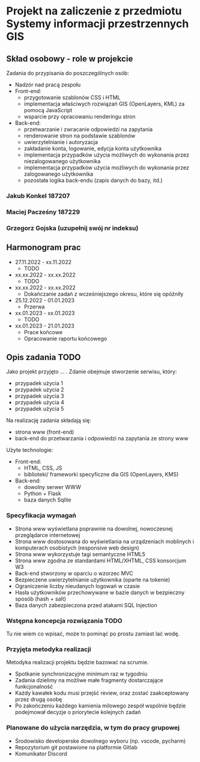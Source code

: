 # Projekt na zaliczenie z przedmiotu Systemy informacji przestrzennych GIS

## Skład osobowy - role w projekcie

Zadania do przypisania do poszczególnych osób:

* Nadzór nad pracą zespołu
* Front-end:
  * przygotowanie szablonów CSS i HTML
  * implementacja właściwych rozwiązań GIS (OpenLayers, KML) za pomocą JavaScript
  * wsparcie przy opracowaniu renderingu stron
* Back-end:
  * przetwarzanie i zwracanie odpowiedzi na zapytania
  * renderowanie stron na podstawie szablonów
  * uwierzytelnianie i autoryzacja
  * zakładanie konta, logowanie, edycja konta użytkownika
  * implementacja przypadków użycia możliwych do wykonania przez niezalogowanego użytkownika
  * implementacja przypadków użycia możliwych do wykonania przez zalogowanego użytkownika
  * pozostała logika back-endu (zapis danych do bazy, itd.)

### Jakub Konkel 187207

### Maciej Pacześny 187229

### Grzegorz Gojska (uzupełnij swój nr indeksu)

## Harmonogram prac

* 27.11.2022 - xx.11.2022
  * TODO
* xx.xx.2022 - xx.xx.2022
  * TODO
* xx.xx.2022 - xx.xx.2022
  * Dokańczanie zadań z wcześniejszego okresu, które się opóźniły
* 25.12.2022 - 01.01.2023
  * Przerwa
* xx.01.2023 - xx.01.2023
  * TODO
* xx.01.2023 - 21.01.2023
  * Prace końcowe
  * Opracowanie raportu końcowego

## Opis zadania TODO

Jako projekt przyjęto ... . Zdanie obejmuje stworzenie serwisu, który:

* przypadek użycia 1
* przypadek użycia 2
* przypadek użycia 3
* przypadek użycia 4
* przypadek użycia 5

Na realizację zadania składają się:

* strona www (front-end)
* back-end do przetwarzania i odpowiedzi na zapytania ze strony www

Użyte technologie:

* Front-end:
  * HTML, CSS, JS
  * biblioteki/ frameworki specyficzne dla GIS (OpenLayers, KMS)
* Back-end:
  * dowolny serwer WWW
  * Python + Flask
  * baza danych Sqlite

### Specyfikacja wymagań

* Strona www wyświetlana poprawnie na dowolnej, nowoczesnej przeglądarce internetowej
* Strona www dostosowana do wyświetlania na urządzeniach moblinych i komputerach osobistych (responsive web design)
* Strona www wykorzystuje tagi semantyczne HTML5
* Strona www zgodna ze standardami HTML/XHTML, CSS konsorcjum W3
* Back-end stworzony w oparciu o wzorzec MVC
* Bezpieczene uwierzytelnianie użytkownika (oparte na tokenie)
* Ograniczenie liczby nieudanych logowań w czasie
* Hasła użytkowników przechowywane w bazie danych w bezpieczny sposób (hash + salt)
* Baza danych zabezpieczona przed atakami SQL Injection

### Wstępna koncepcja rozwiązania TODO

Tu nie wiem co wpisać, może to pominąć po prostu zamiast lać wodę.

### Przyjęta metodyka realizacji

Metodyka realizacji projektu będzie bazować na scrumie.

* Spotkanie synchronizacyjne minimum raz w tygodniu
* Zadania dzielimy na możliwe małe fragmenty dostarczające funkcjonalność
* Każdy kawałek kodu musi przejść review, oraz zostać zaakceptowany przez drugą osobę
* Po zakończeniu każdego kamienia milowego zespół wspólnie będzie podejmował decyzje o priorytecie kolejnych zadań

### Planowane do użycia narzędzia, w tym do pracy grupowej

* Środowisko developerske dowolnego wyboru (np. vscode, pycharm)
* Repozytorium git postawione na platformie Gitlab
* Komunikator Discord
